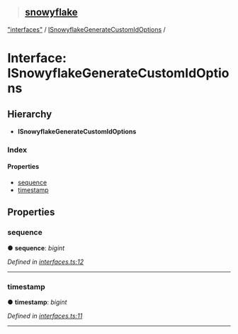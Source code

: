 > ## [snowyflake](../README.md)

["interfaces"](../modules/_interfaces_.md) / [ISnowyflakeGenerateCustomIdOptions](_interfaces_.isnowyflakegeneratecustomidoptions.md) /

# Interface: ISnowyflakeGenerateCustomIdOptions

## Hierarchy

* **ISnowyflakeGenerateCustomIdOptions**

### Index

#### Properties

* [sequence](_interfaces_.isnowyflakegeneratecustomidoptions.md#sequence)
* [timestamp](_interfaces_.isnowyflakegeneratecustomidoptions.md#timestamp)

## Properties

###  sequence

● **sequence**: *bigint*

*Defined in [interfaces.ts:12](https://github.com/negezor/snowyflake/blob/3efa9e8/src/interfaces.ts#L12)*

___

###  timestamp

● **timestamp**: *bigint*

*Defined in [interfaces.ts:11](https://github.com/negezor/snowyflake/blob/3efa9e8/src/interfaces.ts#L11)*

___